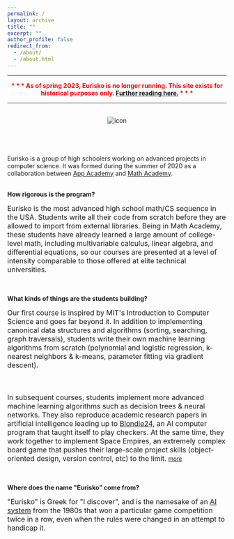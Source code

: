 ```yaml
---
permalink: /
layout: archive
title: ""
excerpt: ""
author_profile: false
redirect_from: 
  - /about/
  - /about.html
---
```


<div style="width:100%; max-width:800px; margin:auto">

<!--<div style="width:20%;float:left;">
<img src="https://eurisko.us/files/icon-appacademy-circleBorder.png" align="left" style="border: none; /* height: 7em; */" alt="icon"><br>
  <img src="https://eurisko.us/files/icon-mathacademy-circleBorder.png" align="left" style="border: none; /* height: 7em; */" alt="icon">
</div>-->

<!--
<div style="width:25%;float:left;">
<img src="https://eurisko.us/files/icon-appacademy-mathacademy.png" align="left" style="border: none; /* height: 10em; */" alt="icon">
</div>
-->

<div style="width:100%; max-width:800px; margin:auto"> 
    <p><center><font color="red"><b><hr>* * * As of spring 2023, Eurisko is no longer running. This site exists for historical purposes only. <a class="body" target="_blank" href="https://www.justinmath.com/the-story-of-math-academys-eurisko-sequence/">Further reading here.</a> * * *<hr></b></font></center></p>
    <br>
</div>

<div style="width:100%; max-width:800px; height:5em; margin:auto">
  <center>
  <img src="https://eurisko.us/files/icon-appacademy-mathacademy-landscape.png" align="center" style="border:none; max-height:5em; width:auto; max-width:100%" alt="icon">
  </center>
</div>

<!--<div style="width:70%;float:right;">-->
<div style="width:100%; max-width:800px; margin:auto">
  <br>Eurisko is a group of high schoolers working on advanced projects in computer science. It was formed during the summer of 2020 as a collaboration between <a class="body" target="_blank" href="http://www.theappacademy.us/">App Academy</a> and <a class="body" target="_blank" href="https://mathacademy.us">Math Academy</a>.<br><br>

<b>How rigorous is the program?</b><br>

<font size="3em">
Eurisko is the most advanced high school math/CS sequence in the USA. Students write all their code from scratch before they are allowed to import from external libraries. Being in Math Academy, these students have already learned a large amount of college-level math, including multivariable calculus, linear algebra, and differential equations, so our courses are presented at a level of intensity comparable to those offered at elite technical universities.
</font>
  
<br><br><b>What kinds of things are the students building?</b><br>
  
<font size="3em">
Our first course is inspired by MIT's Introduction to Computer Science and goes far beyond it. In addition to implementing canonical data structures and algorithms (sorting, searching, graph traversals), students write their own machine learning algorithms from scratch (polynomial and logistic regression, k-nearest neighbors & k-means, parameter fitting via gradient descent).

<br><br>
In subsequent courses, students implement more advanced machine learning algorithms such as decision trees & neural networks. They also reproduce academic research papers in artificial intelligence leading up to <a class="body" target="_blank" href="https://en.wikipedia.org/wiki/Blondie24">Blondie24</a>, an AI computer program that taught itself to play checkers. At the same time, they work together to implement Space Empires, an extremely complex board game that pushes their large-scale project skills (object-oriented design, version control, etc) to the limit. <font size="2em"><a class="body" target="_blank" href="{{site.url}}/curriculum">more</a></font> 
</font>

<br><br><b>Where does the name "Eurisko" come from?</b><br>

<font size="3em">
  "Eurisko" is Greek for "I discover", and is the namesake of an <a class="body" target="_blank" href="https://en.wikipedia.org/wiki/Eurisko">AI system</a> from the 1980s that won a particular game competition twice in a row, even when the rules were changed in an attempt to handicap it.
</font>

<!--
<br><br><b>More Information</b><br>
  
<font size="3em">
    (2023) <a class="body" target="_blank" href="https://www.justinmath.com/the-story-of-math-academys-eurisko-sequence/">The Story of Math Academy's Eurisko Sequence</a>
    <br>(2021) <a class="body" target="_blank" href="https://eurisko.us/the-ultimate-high-school-computer-science-sequence-9-months-in/">The Ultimate High School Computer Science Sequence: 9 Months In</a>
</font>
-->

</div>

</div>
